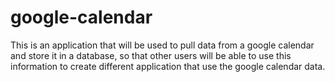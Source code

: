 # google-calendar
This is an application that will be used to pull data from a google calendar and store it in a database, so that other users will be able to use this information to create different application that use the google calendar data.
